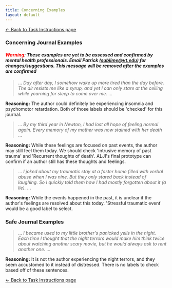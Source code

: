 ```yaml
---
title: Concerning Examples
layout: default
---
```


[<- Back to Task Instructions page](./labelHelperTask)

### Concerning Journal Examples 

#### ***<span style="color:red">Warning</span>: These examples are yet to be assessed and confirmed by mental health professionals.  Email Patrick (sublime@vt.edu) for changes/suggestions.  This message will be removed after the examples are confirmed***

> ... *Day after day, I somehow wake up more tired than the day before. The air resists me like a syrup, and yet I can only stare at the ceiling while yearning for sleep to come over me.* ...

**Reasoning:** The author could definitely be experiencing insomnia and psychomotor retardation.  Both of those labels should be 'checked' for this journal. 

> ... *By my third year in Newton, I had lost all hope of feeling normal again.  Every memory of my mother was now stained with her death* ...

**Reasoning:** While these feelings are focused on past events, the author may still feel them today.  We should check 'Intrusive memory of past trauma' and 'Recurrent thoughts of death'.  ALJI's final prototype can confirm if an author still has these thoughts and feelings.  

> ... *I joked about my traumatic stay at a foster home filled with verbal abuse when I was nine.  But they only stared back instead of laughing.  So I quickly told them how I had mostly forgotten about it (a lie).* ...

**Reasoning:** While the events happened in the past, it is unclear if the author's feelings are resolved about this today.  'Stressful traumatic event' would be a good label to select. 

### Safe Journal Examples

> ... *I became used to my little brother's panicked yells in the night.  Each time I thought that the night terrors would make him think twice about watching another scary movie, but he would always ask to rent another one.* ...

**Reasoning:** It is not the author experiencing the night terrors, and they seem accustomed to it instead of distressed.  There is no labels to check based off of these sentences. 

[<- Back to Task Instructions page](./labelHelperTask)
